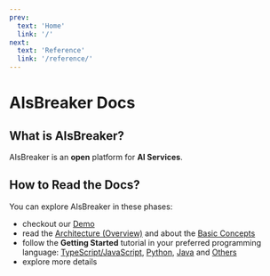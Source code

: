 ```yaml
---
prev:
  text: 'Home'
  link: '/'
next:
  text: 'Reference'
  link: '/reference/'
---
```


AIsBreaker Docs
===============

What is AIsBreaker?
-------------------

AIsBreaker is an **open** platform for **AI Services**.


How to Read the Docs?
---------------------
You can explore AIsBreaker in these phases:
* checkout our [Demo](./demo-guide)
* read the [Architecture (Overview)](./architecture) and about the [Basic Concepts](./concepts)
* follow the **Getting Started** tutorial in your preferred programming language: [TypeScript/JavaScript](./getting-started-with-typescript-javascript), [Python](./getting-started-with-python), [Java](./getting-started-with-java) and [Others](./aisbreaker-rest-api)
* explore more details
